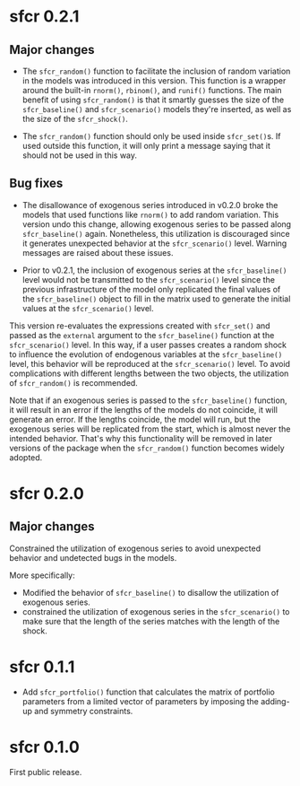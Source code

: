 # sfcr 0.2.1

## Major changes

* The `sfcr_random()` function to facilitate the inclusion of random variation in the models was introduced in this version. This function is a wrapper around the built-in `rnorm()`, `rbinom()`, and `runif()` functions. The main benefit of using `sfcr_random()` is that it smartly guesses the size of the `sfcr_baseline()` and `sfcr_scenario()` models they're inserted, as well as the size of the `sfcr_shock()`.

* The `sfcr_random()` function should only be used inside `sfcr_set()`s. If used outside this function, it will only print a message saying that it should not be used in this way.

## Bug fixes

* The disallowance of exogenous series introduced in v0.2.0 broke the models that used functions like `rnorm()` to add random variation. This version undo this change, allowing exogenous series to be passed along `sfcr_baseline()` again. Nonetheless, this utilization is discouraged since it generates unexpected behavior at the `sfcr_scenario()` level. Warning messages are raised about these issues.

* Prior to v0.2.1, the inclusion of exogenous series at the `sfcr_baseline()` level would not be transmitted to the `sfcr_scenario()` level since the previous infrastructure of the model only replicated the final values of the `sfcr_baseline()` object to fill in the matrix used to generate the initial values at the `sfcr_scenario()` level. 

This version re-evaluates the expressions created with `sfcr_set()` and passed as the `external` argument to the `sfcr_baseline()` function at the `sfcr_scenario()` level. In this way, if a user passes creates a random shock to influence the evolution of endogenous variables at the `sfcr_baseline()` level, this behavior will be reproduced at the `sfcr_scenario()` level. To avoid complications with different lengths between the two objects, the utilization of `sfcr_random()` is recommended.

Note that if an exogenous series is passed to the `sfcr_baseline()` function, it will result in an error if the lengths of the models do not coincide, it will generate an error. If the lengths coincide, the model will run, but the exogenous series will be replicated from the start, which is almost never the intended behavior. That's why this functionality will be removed in later versions of the package when the `sfcr_random()` function becomes widely adopted.


# sfcr 0.2.0

## Major changes

Constrained the utilization of exogenous series to avoid unexpected behavior and undetected bugs in the models.

More specifically:
* Modified the behavior of `sfcr_baseline()` to disallow the utilization of exogenous series.
* constrained the utilization of exogenous series in the `sfcr_scenario()` to make sure that the length of the series matches with the length of the shock.

# sfcr 0.1.1

* Add `sfcr_portfolio()` function that calculates the matrix of portfolio parameters from a limited vector of parameters by imposing the adding-up and symmetry constraints.

# sfcr 0.1.0

First public release.
